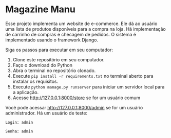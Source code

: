 # Magazine Manu
Esse projeto implementa um website de e-commerce. Ele dá ao usuário uma lista de produtos disponíveis para a compra na loja. Há implementação de carrinho de compras e checagem de pedidos. O sistema é implementado usando o framework Django.

Siga os passos para executar em seu computador:
1. Clone este repositório em seu computador.
2. Faço o download do Python
3. Abra o terminal no repositório clonado.
4. Execute ```pip install -r requirements.txt``` no terminal aberto para instalar os requisitos.
5. Execute ```python manage.py runserver``` para iniciar um servidor local para a aplicação.
6. Acesse http://127.0.0.1:8000/store se for um usuário comum

Você pode acessar http://127.0.0.1:8000/admin se for um usuário administrador.
Há um usuário de teste:

```Login: admin```

```Senha: admin```
